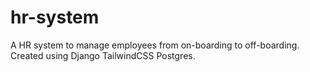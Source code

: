 # hr-system
A HR system to manage employees from on-boarding to off-boarding. Created using Django TailwindCSS Postgres.
